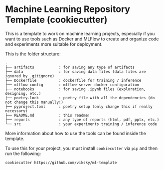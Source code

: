 # Machine Learning Repository Template (cookiecutter)

This is a template to work on machine learning projects, especially if you want to use tools such as Docker and MLFlow to create and organize code and experiments more suitable for deployment.

This is the folder structure:

```
.
├── artifacts           : for saving any type of artifacts
├── data                : for saving data files (data files are ignored by .gitignore)
├── Dockerfile          : dockerfile for training / inference
├── mlflow-config       : mlflow-server docker configuration
├── notebooks           : for saving .ipynb files (exploration, designing, etc.)
├── poetry.lock         : poetry file with all the dependencies (do not change this manually!)
├── pyproject.toml      : poetry setup (only change this if really necessary)
├── README.md           : this readme!
├── reports             : any type of reports (html, pdf, pptx, etc.)
└── src                 : your experiments training / inference code
```

More information about how to use the tools can be found inside the template.

To use this for your project, you must install ```cookiecutter``` via ```pip``` and then run the following:

```bash
cookiecutter https://github.com/viksky/ml-template
```
